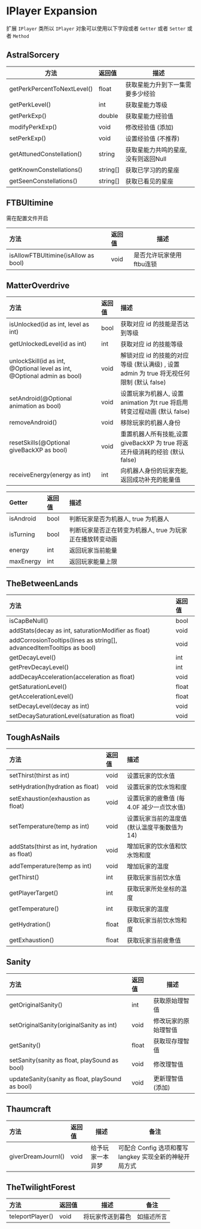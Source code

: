 # IPlayer Expansion

扩展 `IPlayer` 类所以 `IPlayer` 对象可以使用以下字段或者 `Getter` 或者 `Setter` 或者 `Method`

## AstralSorcery

| 方法                        | 返回值   | 描述                                 |
| --------------------------- | :------- | ------------------------------------ |
| getPerkPercentToNextLevel() | float    | 获取星能力升到下一集需要多少经验     |
| getPerkLevel()              | int      | 获取星能力等级                       |
| getPerkExp()                | double   | 获取星能力经验值                     |
| modifyPerkExp()             | void     | 修改经验值 (添加)                   |
| setPerkExp()                | void     | 设置经验值 (不推荐)                 |
| getAttunedConstellation()   | string   | 获取星能力共鸣的星座, 没有则返回Null |
| getKnownConstellations()    | string[] | 获取已学习的的星座                   |
| getSeenConstellations()     | string[] | 获取已看见的星座                     |

## FTBUltimine
需在配置文件开启

| 方法                                | 返回值 |描述|
| :---------------------------------- | :----- |-----------------------------------|
| isAllowFTBUltimine(isAllow as bool) | void   |是否允许玩家使用ftbu连锁|

## MatterOverdrive

| 方法                                                               | 返回值   | 描述 |
| :---------------------------------------------------------------- | :------ |:----------------------------------- |
| isUnlocked(id as int, level as int) | bool | 获取对应 id 的技能是否达到等级 |
| getUnlockedLevel(id as int) | int | 获取对应 id 的技能等级 | 
| unlockSkill(id as int, @Optional level as int, @Optional admin as bool) | void    | 解锁对应 id 的技能的对应等级 (默认满级) , 设置 admin 为 true 将无视任何限制 (默认 false) |
| setAndroid(@Optional animation as bool) | void | 设置玩家为机器人, 设置 animation 为t rue 将启用转变过程动画 (默认 false) |
| removeAndroid() | void | 移除玩家的机器人身份 |
| resetSkills(@Optional giveBackXP as bool) | void | 重置机器人所有技能,设置 giveBackXP 为 true 将返还升级消耗的经验 (默认 false) |
| receiveEnergy(energy as int) | int | 向机器人身份的玩家充能, 返回成功补充的能量值 |

| Getter       | 返回值    | 描述 |
| :----------- | :------ | :--------------------------------------------- |
| isAndroid    | bool | 判断玩家是否为机器人, true 为机器人 |
| isTurning    | bool | 判断玩家是否正在转变为机器人, true 为玩家正在播放转变动画 |
| energy       | int     | 返回玩家当前能量 |
| maxEnergy    | int     | 返回玩家能量上限 |

## TheBetweenLands

| 方法                                                         | 返回值  |
| :----------------------------------------------------------- | :------ |
| isCapBeNull()                                                | bool |
| addStats(decay as int, saturationModifier as float)                | void    |
| addCorrosionTooltips(lines as string[], advancedItemTooltips as bool) | void    |
| getDecayLevel()                                              | int     |
| getPrevDecayLevel()                                          | int     |
| addDecayAcceleration(acceleration as float)                     | void    |
| getSaturationLevel()                                         | float   |
| getAccelerationLevel()                                       | float   |
| setDecayLevel(decay as int)                                     | void    |
| setDecaySaturationLevel(saturation as float)                    | void    |

## ToughAsNails

方法                                   | 返回值  | 描述
| :------------------------------------ | :----- |:----------------------------------- 
| setThirst(thirst as int)                 | void   | 设置玩家的饮水值
| setHydration(hydration as float)         | void   | 设置玩家的饮水饱和度
| setExhaustion(exhaustion as float)       | void   | 设置玩家的疲惫值 (每 4.0F 减少一点饮水值)
| setTemperature(temp as int)              | void   | 设置玩家当前的温度值 (默认温度平衡数值为14)
| addStats(thirst as int, hydration as float) | void   | 增加玩家的饮水值和饮水饱和度
| addTemperature(temp as int)              | void   | 增加玩家的温度
| getThirst()                           | int    | 获取玩家当前饮水值
| getPlayerTarget()                     | int    | 获取玩家所处坐标的温度
| getTemperature()                      | int    | 获取玩家的温度
| getHydration()                        | float  | 获取玩家当前饮水饱和度
| getExhaustion()                       | float  | 获取玩家当前疲惫值

## Sanity

| 方法                                          | 返回值 | 描述                 |
| :-------------------------------------------- | :----- | -------------------- |
| getOriginalSanity()                           | int    | 获取原始理智值       |
| setOriginalSanity(originalSanity as int)         | void   | 修改玩家的原始理智值 |
| getSanity()                                   | float  | 获取现存理智值       |
| setSanity(sanity as float, playSound as bool)    | void   | 修改理智值           |
| updateSanity(sanity as float, playSound as bool) | void   | 更新理智值 (添加)   |

## Thaumcraft

| 方法                             | 返回值 | 描述             | 备注                                                |
| :------------------------------- | :----- | ---------------- | --------------------------------------------------- |
| giverDreamJournl() | void   | 给予玩家一本异梦 | 可配合 Config 选项和覆写 langkey 实现全新的神秘开局方式 |


## TheTwilightForest
| 方法                             | 返回值 | 描述             | 备注                                                |
| :------------------------------- | :----- | ---------------- | --------------------------------------------------- |
| teleportPlayer() | void   | 将玩家传送到暮色 | 如描述所言 |